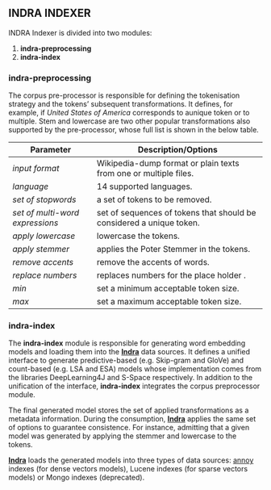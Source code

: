## INDRA INDEXER
INDRA Indexer is divided into two modules:
1. **indra-preprocessing**
2. **indra-index**

###  indra-preprocessing

The corpus pre-processor is responsible for defining the tokenisation strategy and the tokens’ subsequent transformations. It defines, for example, if *United States of America* corresponds to aunique token or to multiple. Stem and lowercase are two other popular transformations also supported by the pre-processor, whose full list is shown in the below table.

|**Parameter**|**Description/Options**|
|---|---|
|*input format*|Wikipedia-dump format or plain texts from one or multiple files.|
|*language*|14 supported languages.|
|*set of stopwords*|a set of tokens to be removed.|
|*set of multi-word expressions*|set of sequences of tokens that should be considered a unique token.|
|*apply lowercase*|lowercase the tokens.|
|*apply stemmer*|applies the Poter Stemmer in the tokens.|
|*remove accents*|remove the accents of words.|
|*replace numbers*|replaces numbers for the place holder <NUMBER>.|
|*min*|set a minimum acceptable token size.|
|*max*|set a maximum acceptable token size.|

### indra-index

The **indra-index** module is responsible for generating word embedding models and loading them into the **[Indra](https://github.com/Lambda-3/Indra)** data sources.
It defines a unified interface to generate predictive-based (e.g. Skip-gram and GloVe) and count-based (e.g. LSA and ESA)
models whose implementation comes from the libraries DeepLearning4J and S-Space respectively.
In addition to the unification of the interface, **indra-index** integrates the corpus preprocessor module.

The final generated model stores the set of applied transformations as a metadata information.
During the consumption, **[Indra](https://github.com/Lambda-3/Indra)** applies the same set of options to guarantee consistence.
For instance, admitting that a given model was generated by applying the stemmer and lowercase to the tokens.

**[Indra](https://github.com/Lambda-3/Indra)** loads the generated models into three types of data sources: [annoy](https://github.com/spotify/annoy) indexes (for dense
vectors models), Lucene indexes (for sparse vectors models) or Mongo indexes (deprecated).
